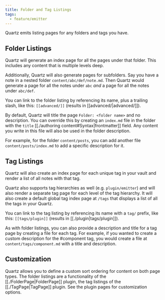 ```yaml
---
title: Folder and Tag Listings
tags:
  - feature/emitter
---
```


Quartz emits listing pages for any folders and tags you have.

## Folder Listings

Quartz will generate an index page for all the pages under that folder. This includes any content that is multiple levels deep.

Additionally, Quartz will also generate pages for subfolders. Say you have a note in a nested folder `content/abc/def/note.md`. Then Quartz would generate a page for all the notes under `abc` _and_ a page for all the notes under `abc/def`.

You can link to the folder listing by referencing its name, plus a trailing slash, like this: `[[advanced/]]` (results in [[advanced/|advanced/]]).

By default, Quartz will title the page `Folder: <folder name>` and no description. You can override this by creating an `index.md` file in the folder with the `title` [[./authoring content#Syntax|frontmatter]] field. Any content you write in this file will also be used in the folder description.

For example, for the folder `content/posts`, you can add another file `content/posts/index.md` to add a specific description for it.

## Tag Listings

Quartz will also create an index page for each unique tag in your vault and render a list of all notes with that tag.

Quartz also supports tag hierarchies as well (e.g. `plugin/emitter`) and will also render a separate tag page for each level of the tag hierarchy. It will also create a default global tag index page at `/tags` that displays a list of all the tags in your Quartz.

You can link to the tag listing by referencing its name with a `tag/` prefix, like this: `[[tags/plugin]]` (results in [[./plugin|tags/plugin]]).

As with folder listings, you can also provide a description and title for a tag page by creating a file for each tag. For example, if you wanted to create a custom description for the #component tag, you would create a file at `content/tags/component.md` with a title and description.

## Customization

Quartz allows you to define a custom sort ordering for content on both page types. The folder listings are a functionality of the [[./FolderPage|FolderPage]] plugin, the tag listings of the [[./TagPage|TagPage]] plugin. See the plugin pages for customization options.
